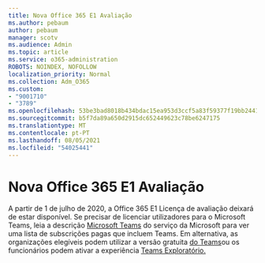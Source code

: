 ```yaml
---
title: Nova Office 365 E1 Avaliação
ms.author: pebaum
author: pebaum
manager: scotv
ms.audience: Admin
ms.topic: article
ms.service: o365-administration
ROBOTS: NOINDEX, NOFOLLOW
localization_priority: Normal
ms.collection: Adm_O365
ms.custom:
- "9001710"
- "3789"
ms.openlocfilehash: 53be3bad8018b434bdac15ea953d3ccf5a83f59377f19bb2441247ee4892e26c
ms.sourcegitcommit: b5f7da89a650d2915dc652449623c78be6247175
ms.translationtype: MT
ms.contentlocale: pt-PT
ms.lasthandoff: 08/05/2021
ms.locfileid: "54025441"
---
```

# <a name="new-office-365-e1-trial"></a>Nova Office 365 E1 Avaliação

A partir de 1 de julho de 2020, a Office 365 E1 Licença de avaliação deixará de estar disponível. Se precisar de licenciar utilizadores para o Microsoft Teams, leia a descrição [Microsoft Teams](https://docs.microsoft.com/office365/servicedescriptions/teams-service-description) do serviço da Microsoft para ver uma lista de subscrições pagas que incluem Teams. Em alternativa, as organizações elegíveis podem utilizar a versão gratuita [do Teams](https://support.office.com/article/Welcome-to-Microsoft-Teams-free-6d79a648-6913-4696-9237-ed13de64ae3c)ou os funcionários podem ativar a experiência [Teams Exploratório.](https://docs.microsoft.com/MicrosoftTeams/teams-exploratory)
